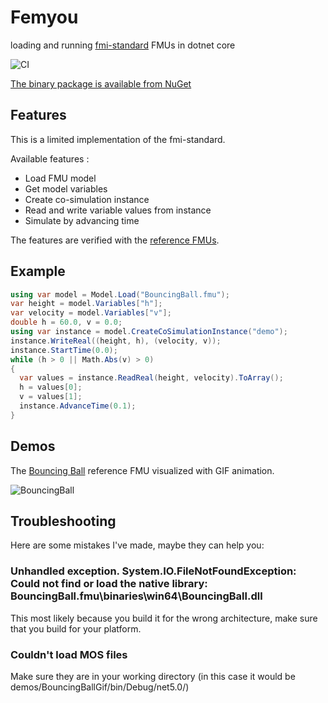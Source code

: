 # Femyou
loading and running [fmi-standard](https://fmi-standard.org/) FMUs in dotnet core

![CI](https://github.com/Oaz/Femyou/workflows/CI/badge.svg)

[The binary package is available from NuGet](https://www.nuget.org/packages/Femyou/)

## Features

This is a limited implementation of the fmi-standard.

Available features :
* Load FMU model
* Get model variables
* Create co-simulation instance
* Read and write variable values from instance
* Simulate by advancing time

The features are verified with the [reference FMUs](https://github.com/modelica/Reference-FMUs).

## Example

```C#
using var model = Model.Load("BouncingBall.fmu");
var height = model.Variables["h"];
var velocity = model.Variables["v"];
double h = 60.0, v = 0.0;
using var instance = model.CreateCoSimulationInstance("demo");
instance.WriteReal((height, h), (velocity, v));
instance.StartTime(0.0);
while (h > 0 || Math.Abs(v) > 0)
{
  var values = instance.ReadReal(height, velocity).ToArray();
  h = values[0];
  v = values[1];
  instance.AdvanceTime(0.1);
}
```

## Demos

The [Bouncing Ball](https://github.com/modelica/Reference-FMUs/tree/master/BouncingBall) reference FMU visualized with GIF animation.

![BouncingBall](BouncingBall.gif?raw=true)


## Troubleshooting
Here are some mistakes I've made, maybe they can help you:

### Unhandled exception. System.IO.FileNotFoundException: Could not find or load the native library: BouncingBall.fmu\binaries\win64\BouncingBall.dll
This most likely because you build it for the wrong architecture, make sure that you build for your platform.

### Couldn't load MOS files
Make sure they are in your working directory (in this case it would be demos/BouncingBallGif/bin/Debug/net5.0/)
